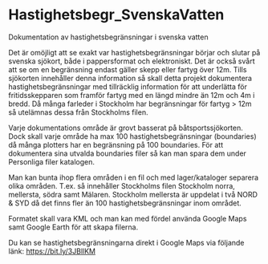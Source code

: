 # Hastighetsbegr_SvenskaVatten
Dokumentation av hastighetsbegränsningar i svenska vatten

Det är omöjligt att se exakt var hastighetsbegränsningar börjar och slutar på svenska sjökort, både i pappersformat och elektroniskt. Det är också svårt att se om en begränsning endast gäller skepp eller fartyg över 12m. Tills sjökorten innehåller denna information så skall detta projekt dokumentera hastighetsbegränsningar med tillräcklig information för att underlätta för fritidsskepparen som framför fartyg med en längd mindre än 12m och 4m i bredd. Då många farleder i Stockholm har begränsningar för fartyg > 12m så utelämnas dessa från Stockholms filen.

Varje dokumentations område är grovt basserat på båtsportssjökorten. Dock skall varje område ha max 100 hastighetsbegränsningar (boundaries) då många plotters har en begränsning på 100 boundaries. För att dokumentera sina utvalda boundaries filer så kan man spara dem under Personliga filer katalogen.

Man kan bunta ihop flera områden i en fil och med lager/kataloger separera olika områden. T.ex. så innehåller Stockholms filen Stockholm norra, mellersta, södra samt Mälaren. Stockholm mellersta är uppdelat i två NORD & SYD då det finns fler än 100 hastighetsbegränsningar inom området.

Formatet skall vara KML och man kan med fördel använda Google Maps samt Google Earth för att skapa filerna.


Du kan se hastighetsbegränsningarna direkt i Google Maps via följande länk: https://bit.ly/3JBllKM
